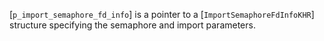[`p_import_semaphore_fd_info`] is a pointer to a
[`ImportSemaphoreFdInfoKHR`] structure specifying the semaphore and
import parameters.